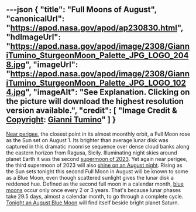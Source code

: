 ---json
{
  "title": "Full Moons of August",
  "canonicalUrl": "https://apod.nasa.gov/apod/ap230830.html",
  "hdImageUrl": "https://apod.nasa.gov/apod/image/2308/GianniTumino_SturgeonMoon_Palette_JPG_LOGO_2048.jpg",
  "imageUrl": "https://apod.nasa.gov/apod/image/2308/GianniTumino_SturgeonMoon_Palette_JPG_LOGO_1024.jpg",
  "imageAlt": "See Explanation. Clicking on the picture will download the highest resolution version available.",
  "credit": [
    "Image Credit & [Copyright](https://apod.nasa.gov/apod/lib/about_apod.html#srapply): [Gianni Tumino](https://www.facebook.com/giovanni.tumino.58)"
  ]
}
---

[Near perigee](https://moon.nasa.gov/diy-moon-orbit/), the closest point in its almost moonthly orbit, a Full Moon rose as the Sun set on August 1. Its brighter than average lunar disk was captured in this dramatic moonrise sequence over dense cloud banks along the eastern horizon from Ragusa, Sicily. Illuminating night skies around planet Earth it was the second [supermoon of 2023](https://earthsky.org/astronomy-essentials/what-is-a-supermoon/). Yet again near perigee, the third supermoon of 2023 will also [shine on an August night](https://moon.nasa.gov/news/196/the-next-full-moon-is-a-supermoon-the-sturgeon-moon/). Rising as the Sun sets tonight this second Full Moon in August will be known to some as a Blue Moon, even though scattered sunlight gives the lunar disk a reddened hue. Defined as the second full moon in a calendar month, [blue moons](https://earthsky.org/astronomy-essentials/when-is-the-next-blue-moon/) occur only once every 2 or 3 years. That's because lunar phases take 29.5 days, almost a calendar month, to go through a complete cycle. [Tonight an August Blue Moon](https://earthsky.org/tonight/full-blue-moon-near-saturn-supermoon-august-30-31-2023/) will find itself beside bright planet Saturn.
